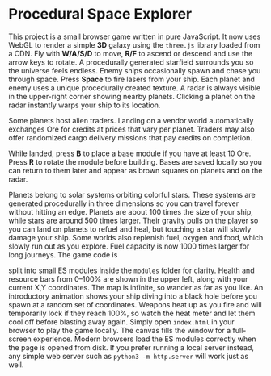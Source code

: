 # Procedural Space Explorer

This project is a small browser game written in pure JavaScript. It now uses WebGL to render a simple **3D** galaxy using the `three.js` library loaded from a CDN. Fly with **W/A/S/D** to move, **R/F** to ascend or descend and use the arrow keys to rotate. A procedurally generated starfield surrounds you so the universe feels endless.
Enemy ships occasionally spawn and chase you through space. Press **Space** to fire lasers from your ship. Each planet and enemy
uses a unique procedurally created texture. A radar is always visible in the
upper-right corner showing nearby planets. Clicking a planet on the radar
instantly warps your ship to its location.

Some planets host alien traders. Landing on a vendor world automatically
exchanges Ore for credits at prices that vary per planet. Traders may also
offer randomized cargo delivery missions that pay credits on completion.

While landed, press **B** to place a base module if you have at least 10 Ore.
Press **R** to rotate the module before building. Bases are saved locally so
you can return to them later and appear as brown squares on planets and on the
radar.


Planets belong to solar systems orbiting colorful stars. These systems are generated procedurally in three dimensions so you can travel forever without hitting an edge. Planets are about 100
times the size of your ship, while stars are around 500 times larger. Their
gravity pulls on the player so you can land on planets to refuel and heal, but
touching a star will slowly damage your ship. Some worlds also replenish fuel,
oxygen and food, which slowly run out as you explore. Fuel capacity is now 1000
times larger for long journeys. The game code is

split into small ES modules inside the `modules` folder for clarity. Health and
resource bars from 0&ndash;100% are shown in the upper left, along with your
current X,Y coordinates. The map is infinite, so wander as far as you like. An
introductory animation shows your ship diving into a black hole before you spawn
at a random set of coordinates. Weapons heat up as you fire and will temporarily
lock if they reach 100%, so watch the heat meter and let them cool off before
blasting away again.
Simply open `index.html` in your browser to play the game locally. The canvas
fills the window for a full-screen experience. Modern
browsers load the ES modules correctly when the page is opened from disk. If
you prefer running a local server instead, any simple web server such as
`python3 -m http.server` will work just as well.

